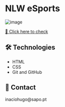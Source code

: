 <h1> NLW eSports </h1> 

![image](https://user-images.githubusercontent.com/108989054/190689446-3b78da95-ed6e-4251-a57b-62d935dfe745.png)
 
<a href="https://inaciohugo.github.io/Esports/">🔗 Click here to check</a> 
  
  <h2> 🛠 Technologies </h2>
  
  + HTML
  + CSS 
  + Git and GitHub
  
  <h2> 📧 Contact </h2>
  inaciohugo@sapo.pt
